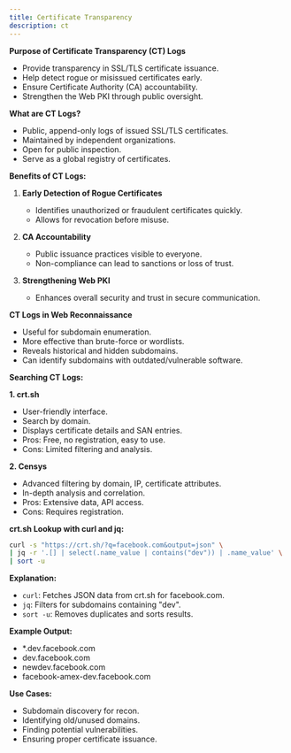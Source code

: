 ```yaml
---
title: Certificate Transparency 
description: ct
---
```


**Purpose of Certificate Transparency (CT) Logs**
- Provide transparency in SSL/TLS certificate issuance.
- Help detect rogue or misissued certificates early.
- Ensure Certificate Authority (CA) accountability.
- Strengthen the Web PKI through public oversight.

**What are CT Logs?**
- Public, append-only logs of issued SSL/TLS certificates.
- Maintained by independent organizations.
- Open for public inspection.
- Serve as a global registry of certificates.

**Benefits of CT Logs:**
1. **Early Detection of Rogue Certificates**
   - Identifies unauthorized or fraudulent certificates quickly.
   - Allows for revocation before misuse.

2. **CA Accountability**
   - Public issuance practices visible to everyone.
   - Non-compliance can lead to sanctions or loss of trust.

3. **Strengthening Web PKI**
   - Enhances overall security and trust in secure communication.

**CT Logs in Web Reconnaissance**
- Useful for subdomain enumeration.
- More effective than brute-force or wordlists.
- Reveals historical and hidden subdomains.
- Can identify subdomains with outdated/vulnerable software.

**Searching CT Logs:**

**1. crt.sh**
- User-friendly interface.
- Search by domain.
- Displays certificate details and SAN entries.
- Pros: Free, no registration, easy to use.
- Cons: Limited filtering and analysis.

**2. Censys**
- Advanced filtering by domain, IP, certificate attributes.
- In-depth analysis and correlation.
- Pros: Extensive data, API access.
- Cons: Requires registration.

**crt.sh Lookup with curl and jq:**
```bash
curl -s "https://crt.sh/?q=facebook.com&output=json" \
| jq -r '.[] | select(.name_value | contains("dev")) | .name_value' \
| sort -u
```

**Explanation:**
- `curl`: Fetches JSON data from crt.sh for facebook.com.
- `jq`: Filters for subdomains containing "dev".
- `sort -u`: Removes duplicates and sorts results.

**Example Output:**
- *.dev.facebook.com
- dev.facebook.com
- newdev.facebook.com
- facebook-amex-dev.facebook.com

**Use Cases:**
- Subdomain discovery for recon.
- Identifying old/unused domains.
- Finding potential vulnerabilities.
- Ensuring proper certificate issuance.


